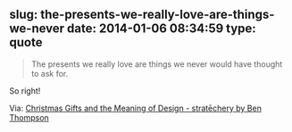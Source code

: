 slug: the-presents-we-really-love-are-things-we-never
date: 2014-01-06 08:34:59
type: quote
---

> The presents we really love are things we never would have thought to ask for.

So right!

 Via: [Christmas Gifts and the Meaning of Design - stratēchery by Ben Thompson](http://stratechery.com/2013/christmas-gifts-meaning-design/)
